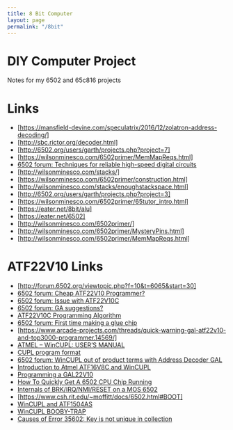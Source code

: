 ```yaml
---
title: 8 Bit Computer
layout: page
permalink: "/8bit"
---
```


# DIY Computer Project

Notes for my 6502 and 65c816 projects

# Links

* [https://mansfield-devine.com/speculatrix/2016/12/zolatron-address-decoding/]
* [http://sbc.rictor.org/decoder.html]
* [http://6502.org/users/garth/projects.php?project=7]
* [https://wilsonminesco.com/6502primer/MemMapReqs.html]
* [6502 forum: Techniques for reliable high-speed digital circuits](http://forum.6502.org/viewtopic.php?f=4&t=2029&p=17664#p17664)
* [http://wilsonminesco.com/stacks/]
* [https://wilsonminesco.com/6502primer/construction.html]
* [http://wilsonminesco.com/stacks/enoughstackspace.html]
* [http://6502.org/users/garth/projects.php?project=3]
* [https://wilsonminesco.com/6502primer/65tutor_intro.html]
* [https://eater.net/8bit/alu]
* [https://eater.net/6502]
* [http://wilsonminesco.com/6502primer/]
* [http://wilsonminesco.com/6502primer/MysteryPins.html]
* [http://wilsonminesco.com/6502primer/MemMapReqs.html]


# ATF22V10 Links
* [http://forum.6502.org/viewtopic.php?f=10&t=6065&start=30]
* [6502 forum: Cheap ATF22V10 Programmer?](http://forum.6502.org/viewtopic.php?f=10&t=3518)
* [6502 forum: Issue with ATF22V10C](http://forum.6502.org/viewtopic.php?f=10&t=6065&start=30)
* [6502 forum: GA suggestions?](http://forum.6502.org/viewtopic.php?f=10&t=4176)
* [ATF22V10C Programming Algorithm](https://www.ecstaticlyrics.com/electronics/ATF22V10C/)
* [6502 forum: First time making a glue chip](http://forum.6502.org/viewtopic.php?f=10&t=4931)
* [https://www.arcade-projects.com/threads/quick-warning-gal-atf22v10-and-top3000-programmer.14569/]
* [ATMEL – WinCUPL: USER’S MANUAL](http://ww1.microchip.com/downloads/en/DeviceDoc/doc0737.pdf)
* [CUPL program format](https://class.ece.uw.edu/475/peckol/doc/cupl.html)
* [6502 forum: WinCUPL out of product terms with Address Decoder GAL](http://forum.6502.org/viewtopic.php?f=10&t=3673&start=15)
* [Introduction to Atmel ATF16V8C and WinCUPL](https://ecee.colorado.edu/~mcclurel/WinCUPL_Intro_handouts2.pdf)
* [Programming a GAL22V10](http://www.nreeder.com/eet1131/programmingGAL.htm)
* [How To Quickly Get A 6502 CPU Chip Running](https://lateblt.tripod.com/bit63.txt)
* [Internals of BRK/IRQ/NMI/RESET on a MOS 6502](https://www.pagetable.com/?p=410)
* [https://www.csh.rit.edu/~moffitt/docs/6502.html#BOOT]
* [WinCUPL and ATF1504AS](http://forum.6502.org/viewtopic.php?f=10&t=5044)
* [WinCUPL BOOBY-TRAP](http://forum.6502.org/viewtopic.php?t=1711)
* [Causes of Error 35602: Key is not unique in collection](https://superuser.com/questions/1414610/causes-of-error-35602-key-is-not-unique-in-collection)